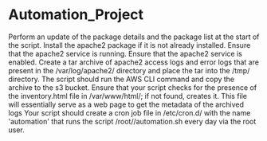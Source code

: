 # Automation_Project
Perform an update of the package details and the package list at the start of the script.
Install the apache2 package if it is not already installed. 
Ensure that the apache2 service is running. 
Ensure that the apache2 service is enabled. 
Create a tar archive of apache2 access logs and error logs that are present in the /var/log/apache2/ directory and place the tar into the /tmp/ directory.
The script should run the AWS CLI command and copy the archive to the s3 bucket.
Ensure that your script checks for the presence of the inventory.html file in /var/www/html/; if not found, creates it. This file will essentially serve as a web page to get the metadata of the archived logs
Your script should create a cron job file in /etc/cron.d/ with the name 'automation' that runs the script /root/<git repository name>/automation.sh every day via the root user.
